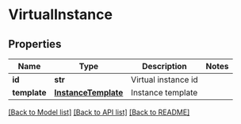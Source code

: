 # VirtualInstance

## Properties
Name | Type | Description | Notes
------------ | ------------- | ------------- | -------------
**id** | **str** | Virtual instance id | 
**template** | [**InstanceTemplate**](InstanceTemplate.md) | Instance template | 

[[Back to Model list]](../README.md#documentation-for-models) [[Back to API list]](../README.md#documentation-for-api-endpoints) [[Back to README]](../README.md)


